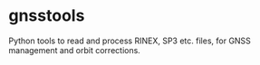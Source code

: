 # gnsstools
Python tools to read and process RINEX, SP3 etc. files, for GNSS management and orbit corrections.
